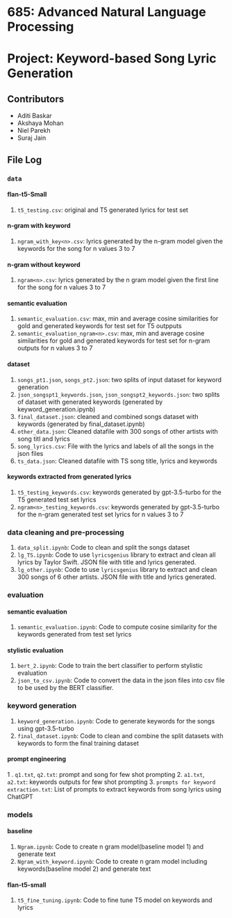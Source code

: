 # 685: Advanced Natural Language Processing
# Project: Keyword-based Song Lyric Generation

## Contributors
- Aditi Baskar
- Akshaya Mohan
- Niel Parekh
- Suraj Jain

## File Log
### `data`

#### flan-t5-Small
1. `t5_testing.csv`: original and T5 generated lyrics for test set

#### n-gram with keyword
1. `ngram_with_key<n>.csv`: lyrics generated by the n-gram model given the keywords for the song for n values 3 to 7

#### n-gram without keyword
1. `ngram<n>.csv`: lyrics generated by the n gram model given the first line for the song for n values 3 to 7

#### semantic evaluation
1. `semantic_evaluation.csv`: max, min and average cosine similarities for gold and generated keywords for test set for T5 outpputs
2. `semantic_evaluation_ngram<n>.csv`: max, min and average cosine similarities for gold and generated keywords for test set for n-gram outputs for n values 3 to 7

#### dataset
1. `songs_pt1.json`, `songs_pt2.json`: two splits of input dataset for keyword generation
2. `json_songspt1_keywords.json`, `json_songspt2_keywords.json`: two splits of dataset with generated keywords (generated by keyword_generation.ipynb)
3. `final_dataset.json`: cleaned and combined songs dataset with keywords (generated by final_dataset.ipynb)
4. `other_data.json`: Cleaned datafile with 300 songs of other artists with song titl and lyrics
5. `song_lyrics.csv`: File with the lyrics and labels of all the songs in the json files
6. `ts_data.json`: Cleaned datafile with TS song title, lyrics and keywords

#### keywords extracted from generated lyrics
1. `t5_testing_keywords.csv`: keywords generated by gpt-3.5-turbo for the T5 generated test set lyrics
2. `ngram<n>_testing_keywords.csv`: keywords generated by gpt-3.5-turbo for the n-gram generated test set lyrics for n values 3 to 7

### data cleaning and pre-processing
1. `data_split.ipynb`: Code to clean and split the songs dataset
2. `lg_TS.ipynb`: Code to use `lyricsgenius` library to extract and clean all lyrics by Taylor Swift. JSON file with title and lyrics generated.
3. `lg_other.ipynb`: Code to use `lyricsgenius` library to extract and clean 300 songs of 6 other artists. JSON file with title and lyrics generated.

### evaluation
#### semantic evaluation
1. `semantic_evaluation.ipynb`: Code to compute cosine similarity for the keywords generated from test set lyrics
#### stylistic evaluation
1. `bert_2.ipynb`: Code to train the bert classifier to perform stylistic evaluation 
2. `json_to_csv.ipynb`: Code to convert the data in the json files into csv file to be used by the BERT classifier.

### keyword generation
1. `keyword_generation.ipynb`: Code to generate keywords for the songs using gpt-3.5-turbo
2. `final_dataset.ipynb`: Code to clean and combine the split datasets with keywords to form the final training dataset

#### prompt engineering
1 . `q1.txt`, `q2.txt`: prompt and song for few shot prompting
2. `a1.txt`, `a2.txt`: keywords outputs for few shot prompting
3. `prompts for keyword extraction.txt`: List of prompts to extract keywords from song lyrics using ChatGPT

### models
#### baseline
1. `Ngram.ipynb`: Code to create n gram model(baseline model 1) and generate text
2. `Ngram_with_keyword.ipynb`: Code to create n gram model including keywords(baseline model 2) and generate text

#### flan-t5-small
1. `t5_fine_tuning.ipynb`: Code to fine tune T5 model on keywords and lyrics


